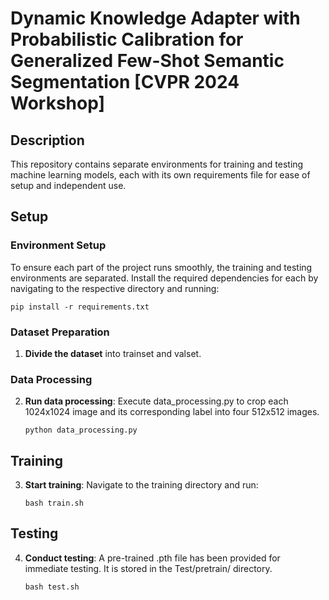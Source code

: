 # Dynamic Knowledge Adapter with Probabilistic Calibration for Generalized Few-Shot Semantic Segmentation [CVPR 2024 Workshop]

## Description
This repository contains separate environments for training and testing machine learning models, each with its own requirements file for ease of setup and independent use.

## Setup

### Environment Setup
To ensure each part of the project runs smoothly, the training and testing environments are separated. Install the required dependencies for each by navigating to the respective directory and running:

```pip install -r requirements.txt```

### Dataset Preparation
1. **Divide the dataset** into trainset and valset.

### Data Processing
2. **Run data processing**:
   Execute data_processing.py to crop each 1024x1024 image and its corresponding label into four 512x512 images.

   ```python data_processing.py```

## Training
3. **Start training**:
   Navigate to the training directory and run:

   ```bash train.sh```

## Testing
4. **Conduct testing**:
   A pre-trained .pth file has been provided for immediate testing. It is stored in the Test/pretrain/ directory.

   ```bash test.sh```
